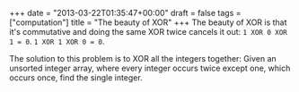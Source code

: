 +++
date = "2013-03-22T01:35:47+00:00"
draft = false
tags = ["computation"]
title = "The beauty of XOR"
+++
The beauty of XOR is that it's commutative and doing the same XOR twice cancels it out: `1 XOR 0 XOR 1 = 0`. `1 XOR 1 XOR 0 = 0`.

The solution to this problem is to XOR all the integers together: Given an unsorted integer array, where every integer occurs twice except one, which occurs once, find the single integer.
